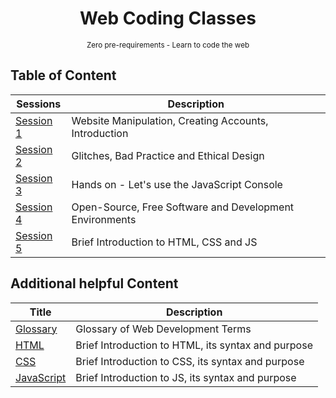 <div align="center">
  <h1>Web Coding Classes</h1>
  <sup>Zero pre-requirements - Learn to code the web</sup>
</div>

## Table of Content

| Sessions                        | Description                                             |
| ------------------------------- | ------------------------------------------------------- |
| [Session 1](/WCC-Session-1)     | Website Manipulation, Creating Accounts, Introduction   |
| [Session 2](/WCC-Session-2)     | Glitches, Bad Practice and Ethical Design               |
| [Session 3](/WCC-Session-3)     | Hands on - Let's use the JavaScript Console             |
| [Session 4](/WCC-Session-4)     | Open-Source, Free Software and Development Environments |
| [Session 5](/WCC-Session-5)     | Brief Introduction to HTML, CSS and JS                  |

## Additional helpful Content

| Title                           | Description                                        |
| ------------------------------- | -------------------------------------------------- |
| [Glossary](/WCC-Glossary)       | Glossary of Web Development Terms                  |
| [HTML](/WCC-HTML)               | Brief Introduction to HTML, its syntax and purpose |
| [CSS](/WCC-CSS)                 | Brief Introduction to CSS, its syntax and purpose  |
| [JavaScript](/WCC-JS)           | Brief Introduction to JS, its syntax and purpose   |
